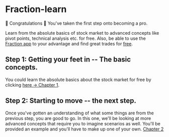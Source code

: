 # Fraction-learn
🎉 Congratulations 🎉
You've taken the first step onto becoming a pro.

Learn from the absolute basics of stock market to advanced concepts like pivot points, technical analysis etc. for free. Also, be able to use the [Fraction app](https://play.google.com/store/apps/details?id=com.shimronalakkal.fraction) to your advantage and find great trades for [free](https://play.google.com/store/apps/details?id=com.shimronalakkal.fraction).

## Step 1: Getting your feet in -- The basic concepts.
You could learn the absolute basics about the stock market for free by clicking [here -> Chapter 1](https://github.com/Fraction-Technologies/Fraction-learn/blob/main/BASICS.md).

## Step 2: Starting to move -- the next step.
Once you've gotten an understanding of what some things are from the previous step, you are good to go. In this one, we'll be looking at more advanced concepts that require you to imagine scenarios as well. You'll be provided an example and you'll have to make up one of your own.
[Chapter 2]()

 
